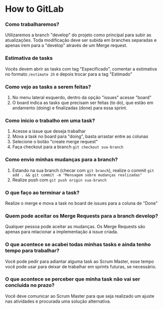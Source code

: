 # How to GitLab

### Como trabalharemos?
Utilizaremos a branch "develop" do projeto como principal para subir as atualizações. Toda modificação deve ser subida em branches separadas e apenas irem para a "develop" através de um Merge request.

### Estimativa de tasks
Vocês devem abrir as tasks com tag "Especificado", comentar a estimativa no formato `/estimate 2h` e depois trocar para a tag "Estimado"

### Como vejo as tasks a serem feitas?
1. No menu lateral esquerdo, dentro da opção "issues" acesse "board"
2. O board indica as tasks que precisam ser feitas (to do), que estão em andamento (doing) e finalizadas (done) para essa sprint.

### Como inicio o trabalho em uma task?
1. Acesse a issue que deseja trabalhar
2. Mova a task no board para "doing", basta arrastar entre as colunas
3. Selecione o botão "create merge request"
4. Faça checkout para a branch `git checkout sua-branch`

### Como envio minhas mudanças para a branch?
1. Estando na sua branch (checar com `git branch`), realize o commit `git add . && git commit -m "Mensagem sobre mudanças realizadas"`
2. Realize push com `git push origin sua-branch`

### O que faço ao terminar a task?
Realize o merge e mova a task no board de issues para a coluna de "Done"

### Quem pode aceitar os Merge Requests para a branch develop?
Qualquer pessoa pode aceitar as mudanças. Os Merge Requests são apenas para relacionar a implementação à issue criada.

### O que acontece se acabei todas minhas tasks e ainda tenho tempo para trabalhar?
Você pode pedir para adiantar alguma task ao Scrum Master, esse tempo você pode usar para deixar de trabalhar em sprints futuras, se necessário.

### O que acontece se perceber que minha task não vai ser concluída no prazo?
Você deve comunicar ao Scrum Master para que seja realizado um ajuste nas atividades e procurada uma solução alternativa.